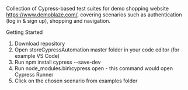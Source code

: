 
Collection of Cypress-based test suites for demo shopping website https://www.demoblaze.com/, covering  scenarios such as authentication (log in & sign up), shopping and navigation.


Getting Started
1. Download repository
2. Open storeCypressAutomation master folder in your code editor (for example VS Code)
3. Run npm install cypress --save-dev
4. Run node_modules\.bin\cypress open - this command would open Cypress Runner
5. Click on the chosen scenario from examples folder

